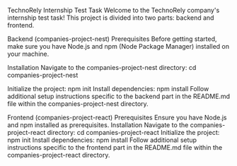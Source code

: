 TechnoRely Internship Test Task
Welcome to the TechnoRely company's internship test task! This project is divided into two parts: backend and frontend.

Backend (companies-project-nest)
Prerequisites
Before getting started, make sure you have Node.js and npm (Node Package Manager) installed on your machine.

Installation
Navigate to the companies-project-nest directory:
cd companies-project-nest

Initialize the project:
npm init
Install dependencies:
npm install
Follow additional setup instructions specific to the backend part in the README.md file within the companies-project-nest directory.

Frontend (companies-project-react)
Prerequisites
Ensure you have Node.js and npm installed as prerequisites.
Installation
Navigate to the companies-project-react directory:
cd companies-project-react
Initialize the project:
npm init
Install dependencies:
npm install
Follow additional setup instructions specific to the frontend part in the README.md file within the companies-project-react directory.

